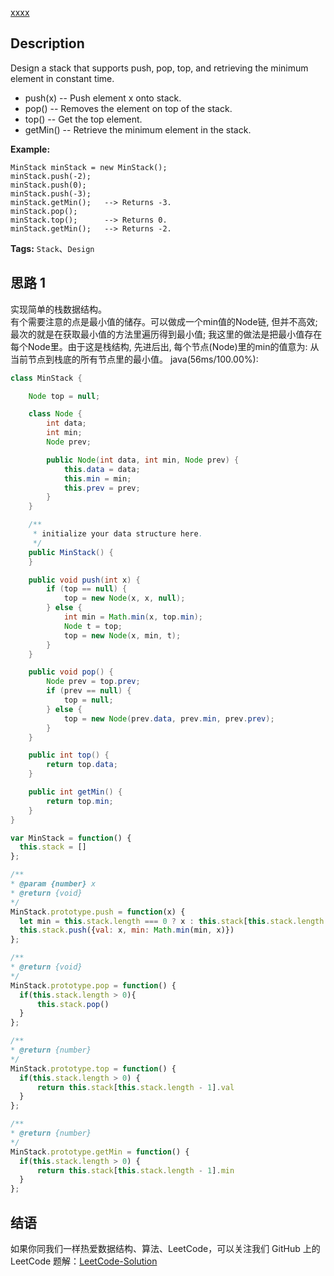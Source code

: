 [xxxx][title]

## Description
Design a stack that supports push, pop, top, and retrieving the minimum element in constant time.

 - push(x) -- Push element x onto stack.
 - pop() -- Removes the element on top of the stack.
 - top() -- Get the top element.
 - getMin() -- Retrieve the minimum element in the stack.



**Example:**

```
MinStack minStack = new MinStack();
minStack.push(-2);
minStack.push(0);
minStack.push(-3);
minStack.getMin();   --> Returns -3.
minStack.pop();
minStack.top();      --> Returns 0.
minStack.getMin();   --> Returns -2.
```

**Tags:** 
`Stack`、`Design`


## 思路 1
实现简单的栈数据结构。  
有个需要注意的点是最小值的储存。可以做成一个min值的Node链, 但并不高效; 
最次的就是在获取最小值的方法里遍历得到最小值;
我这里的做法是把最小值存在每个Node里。由于这是栈结构, 先进后出, 每个节点(Node)里的min的值意为: 从当前节点到栈底的所有节点里的最小值。
java(56ms/100.00%): 
```java
class MinStack {

    Node top = null;

    class Node {
        int data;
        int min;
        Node prev;

        public Node(int data, int min, Node prev) {
            this.data = data;
            this.min = min;
            this.prev = prev;
        }
    }

    /**
     * initialize your data structure here.
     */
    public MinStack() {
    }

    public void push(int x) {
        if (top == null) {
            top = new Node(x, x, null);
        } else {
            int min = Math.min(x, top.min);
            Node t = top;
            top = new Node(x, min, t);
        }
    }

    public void pop() {
        Node prev = top.prev;
        if (prev == null) {
            top = null;
        } else {
            top = new Node(prev.data, prev.min, prev.prev);
        }
    }

    public int top() {
        return top.data;
    }

    public int getMin() {
        return top.min;
    }
}    
```

```javascript
var MinStack = function() {
  this.stack = []
};

/** 
* @param {number} x
* @return {void}
*/
MinStack.prototype.push = function(x) {
  let min = this.stack.length === 0 ? x : this.stack[this.stack.length - 1].min
  this.stack.push({val: x, min: Math.min(min, x)})
};

/**
* @return {void}
*/
MinStack.prototype.pop = function() {
  if(this.stack.length > 0){
      this.stack.pop()
  }
};

/**
* @return {number}
*/
MinStack.prototype.top = function() {
  if(this.stack.length > 0) {
      return this.stack[this.stack.length - 1].val
  }
};

/**
* @return {number}
*/
MinStack.prototype.getMin = function() {
  if(this.stack.length > 0) {
      return this.stack[this.stack.length - 1].min
  }
};

```
## 结语
   
如果你同我们一样热爱数据结构、算法、LeetCode，可以关注我们 GitHub 上的 LeetCode 题解：[LeetCode-Solution][ls]

[title]: https://leetcode.com/problems/xxxx
[ls]: https://github.com/RichCodersAndMe/LeetCode-Solution